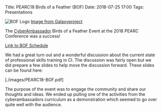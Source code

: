 Title: PEARC18 Birds of a Feather (BOF)
Date: 2018-07-25 17:00
Tags: Presentations

![BOF Logo](//galaxyproject.org/images/logos/GCC2014_BoF_LogoSquare.png)
[Image from Galaxyproject](//galaxyproject.org/)

The [CyberAmbassador](//colbrydi.github.io/cyberambassadors) Birds of a Feather Event at the 2018 PEARC Conference was a success!

[Link to BOF Schedule](//pearc18.conference-program.com/?page_id=10&id=bof122&sess=sess203)

We had a great turn out and a wonderful discussion about the current state of professional skills training in CI.  The discussion was fairly open but we did prepare a few slides to help move the discussion forward.  These slides can be found here:

[./images/PEARC18-BOF.pdf]

The purpose of the event was to engage the community and share our thoughts and ideas. We ended up pulling one of the activities from the cyberambassadors curriculum as a demonstration which seemed to go over quite well with the audience.  
